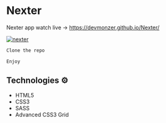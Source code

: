 # Nexter
 
Nexter app watch live -> https://devmonzer.github.io/Nexter/ 

<a href="https://ibb.co/n6BRjGb"><img src="https://i.ibb.co/KbDmWPX/nexter.jpg" alt="nexter" border="0"></a>

```bash
Clone the repo
```

```bash
Enjoy
``` 
   
## Technologies ⚙️  
 
* HTML5   
* CSS3 
* SASS
* Advanced CSS3 Grid

 
 

